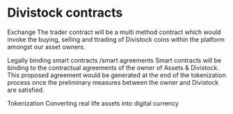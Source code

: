 # Divistock contracts

Exchange
The trader contract will be a multi method contract which would invoke the buying, selling and ttrading of Divistock coins within the platform amongst our asset owners.

Legally binding smart contracts /smart agreements
Smart contracts will be binding to the contractual agreements of the owner of Assets & Divistock.  This proposed agreement would be generated at the end of the tokenization process once the preliminary measures between the owner and Divistock are satisfied.

Tokenization
Converting real life assets into digital currency


